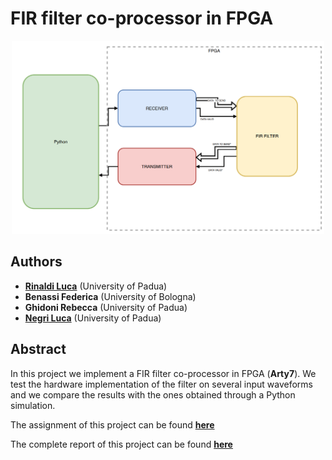 # FIR filter co-processor in FPGA

<p align="center">
    <img src="./FPGA_scheme.png" alt="Drawing" style="width: 500px"/>
</p>





## Authors

* [**Rinaldi Luca**](https://github.com/RinaldiLuca) (University of Padua)
* **Benassi Federica** (University of Bologna)
* **Ghidoni Rebecca** (University of Padua)
* [**Negri Luca**](https://github.com/Luca-Negri) (University of Padua)





## Abstract
In this project we implement a FIR filter co-processor in FPGA (**Arty7**). We test the hardware implementation of the filter on several input waveforms and we compare the results with the ones obtained through a Python simulation.

The assignment of this project can be found [**here**](https://github.com/RinaldiLuca/FIRfilter_on_FPGA/blob/main/Assignment.pdf)

The complete report of this project can be found [**here**](https://github.com/RinaldiLuca/FIRfilter_on_FPGA/blob/main/Report.pdf)
